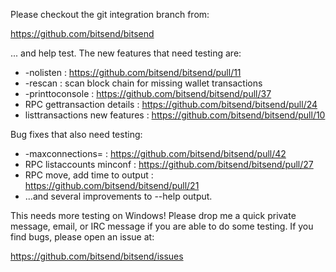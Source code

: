 ﻿Please checkout the git integration branch from:

https://github.com/bitsend/bitsend

... and help test.  The new features that need testing are:

* -nolisten : https://github.com/bitsend/bitsend/pull/11
* -rescan : scan block chain for missing wallet transactions
* -printtoconsole : https://github.com/bitsend/bitsend/pull/37
* RPC gettransaction details : https://github.com/bitsend/bitsend/pull/24
* listtransactions new features : https://github.com/bitsend/bitsend/pull/10

Bug fixes that also need testing:

* -maxconnections= : https://github.com/bitsend/bitsend/pull/42
* RPC listaccounts minconf : https://github.com/bitsend/bitsend/pull/27
* RPC move, add time to output : https://github.com/bitsend/bitsend/pull/21
* ...and several improvements to --help output.

This needs more testing on Windows!  Please drop me a quick private message, email, or IRC message if you are able to do some testing.  If you find bugs, please open an issue at:

https://github.com/bitsend/bitsend/issues
